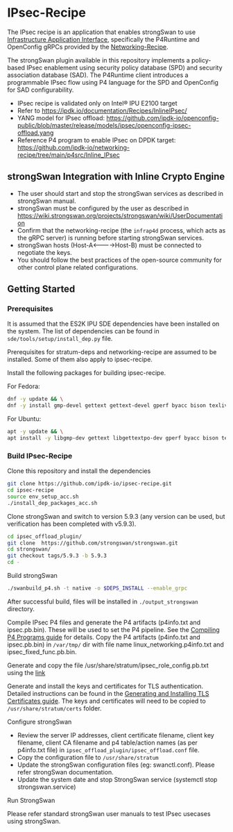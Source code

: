 
# IPsec-Recipe

The IPsec recipe is an application that enables strongSwan to use [Infrastructure Application Interface](https://ipdk.io/documentation/Interfaces/InfraApp/), specifically the P4Runtime and OpenConfig gRPCs provided by the [Networking-Recipe](https://github.com/ipdk-io/networking-recipe).

The strongSwan plugin available in this repository implements a policy-based IPsec enablement using security policy database (SPD) and security association database (SAD). The P4Runtime client introduces a programmable IPsec flow using P4 language for the SPD and OpenConfig for SAD configurability.

* IPsec recipe is validated only on Intel&reg; IPU E2100 target
* Refer to https://ipdk.io/documentation/Recipes/InlineIPsec/
* YANG model for IPsec offload: https://github.com/ipdk-io/openconfig-public/blob/master/release/models/ipsec/openconfig-ipsec-offload.yang
* Reference P4 program to enable IPsec on DPDK target: https://github.com/ipdk-io/networking-recipe/tree/main/p4src/Inline_IPsec

## strongSwan Integration with Inline Crypto Engine

* The user should start and stop the strongSwan services as described in strongSwan manual.
* strongSwan must be configured by the user as described in
			https://wiki.strongswan.org/projects/strongswan/wiki/UserDocumentation
* Confirm that the networking-recipe (the `infrap4d` process, which acts as the gRPC server) is running before starting strongSwan services.
* strongSwan hosts (Host-A<---->Host-B) must be connected to negotiate the keys.
* You should follow the best practices of the open-source community for other control plane related configurations.

## Getting Started

### Prerequisites

It is assumed that the ES2K IPU SDE dependencies have been installed on the
system. The list of dependencies can be found
in `sde/tools/setup/install_dep.py` file.

Prerequisites for stratum-deps and networking-recipe
are assumed to be installed. Some of them also apply to ipsec-recipe.

Install the following packages for building ipsec-recipe.

For Fedora:

```bash
dnf -y update && \
dnf -y install gmp-devel gettext gettext-devel gperf byacc bison texlive flex
```

For Ubuntu:

```bash
apt -y update && \
apt install -y libgmp-dev gettext libgettextpo-dev gperf byacc bison texlive flex
```

### Build IPsec-Recipe

Clone this repository and install the dependencies

```bash
git clone https://github.com/ipdk-io/ipsec-recipe.git
cd ipsec-recipe
source env_setup_acc.sh
./install_dep_packages_acc.sh
```

Clone strongSwan and switch to version 5.9.3 (any version can be used, but verification has been completed with v5.9.3).

```bash
cd ipsec_offload_plugin/
git clone  https://github.com/strongswan/strongswan.git
cd strongswan/
git checkout tags/5.9.3 -b 5.9.3
cd -
```

Build strongSwan

```bash
./swanbuild_p4.sh -t native -o $DEPS_INSTALL --enable_grpc
```

After successful build, files will be installed in `./output_strongswan` directory.

Compile IPsec P4 files and generate the P4 artifacts (p4info.txt and ipsec.pb.bin). These will be used to set the P4 pipeline. See the [Compiling P4 Programs guide](https://ipdk.io/p4cp-userguide/guides/es2k/compiling-p4-programs.html) for details. Copy the P4 artifacts (p4info.txt and ipsec.pb.bin) in `/var/tmp/` dir with file name linux_networking.p4info.txt and ipsec_fixed_func.pb.bin.

Generate and copy the file /usr/share/stratum/ipsec_role_config.pb.txt using the [link](https://ipdk.io/p4cp-userguide/guides/p4-role-configuration.html)

Generate and install the keys and certificates for TLS authentication. Detailed instructions can be found in the [Generating and Installing TLS Certificates guide](https://ipdk.io/p4cp-userguide/guides/security/using-tls-certificates.html). The keys and certificates will need to be copied to `/usr/share/stratum/certs` folder.

Configure strongSwan

* Review the server IP addresses, client certificate filename, client key filename, client CA filename and p4 table/action names (as per p4info.txt file) in `ipsec_offload_plugin/ipsec_offload.conf` file.
* Copy the configuration file to `/usr/share/stratum`
* Update the strongSwan configuration files (eg: swanctl.conf). Please refer strongSwan documentation.
* Update the system date and stop StrongSwan service (systemctl stop strongswan.service)

Run StrongSwan

Please refer standard strongSwan user manuals to test IPsec usecases using strongSwan.
